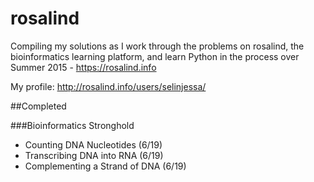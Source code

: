 # rosalind

Compiling my solutions as I work through the problems on rosalind, the bioinformatics learning platform, and learn Python in the process over Summer 2015 - https://rosalind.info

My profile: http://rosalind.info/users/selinjessa/

##Completed

###Bioinformatics Stronghold
* Counting DNA Nucleotides (6/19)
* Transcribing DNA into RNA (6/19)
* Complementing a Strand of DNA (6/19)
